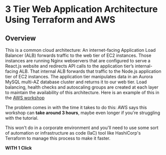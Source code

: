 # 3 Tier Web Application Architecture Using Terraform and AWS


## Overview
This is a common cloud architecture: An internet-facing Application Load Balancer (ALB) forwards traffic to the web tier of EC2 instances. Those instances are running Nginx webservers that are configured to serve a React.js website and redirects API calls to the application tier’s internal-facing ALB. That internal ALB forwards that traffic to the Node.js application tier of EC2 instances. The application tier manipulates data in an Aurora MySQL multi-AZ database cluster and returns it to our web tier. Load balancing, health checks and autoscaling groups are created at each layer to maintain the availability of this architecture. Here is 
an example of this in the [AWS workshop](http://catalog.us-east-1.prod.workshops.aws/workshops/85cd2bb2-7f79-4e96-bdee-8078e469752a/en-US)

The problem comes in with the time it takes to do this: AWS says this workshop can **take around 3 hours**, maybe even longer if you're struggling with the tutorial.

                                

This won't do in a corporate environment and you'll need to use some sort of automation or infrastructure as code (IaC) tool like HashiCorp's Terraform to manage this process to make it faster.

**WITH 1 Click**